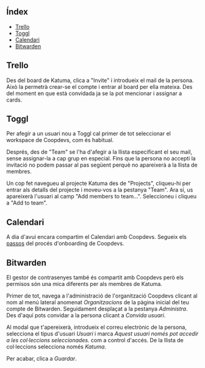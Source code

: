## Índex
- [Trello](#trello)
- [Toggl](#toggl)
- [Calendari](#calendari)
- [Bitwarden](#bitwarden)

## Trello

Des del board de Katuma, clica a "Invite" i introdueix el mail de la persona. Això la permetrà crear-se el compte i entrar al board per ella mateixa. Des del moment en que està convidada ja se la pot mencionar i assignar a cards.

## Toggl

Per afegir a un usuari nou a Toggl cal primer de tot seleccionar el workspace de Coopdevs, com és habitual.

Després, des de "Team" se l'ha d'afegir a la llista especificant el seu mail, sense assignar-la a cap grup en especial. Fins que la persona no accepti la invitació no podem passar al pas següent perquè no apareixerà a la llista de membres.

Un cop fet navegueu al projecte Katuma des de "Projects", cliqueu-hi per entrar als detalls del projecte i moveu-vos a la pestanya "Team". Ara sí, us apareixerà l'usuari al camp "Add members to team...". Seleccioneu i cliqueu a "Add to team".

## Calendari

A dia d'avui encara compartim el Calendari amb Coopdevs. Segueix els [passos](https://github.com/coopdevs/handbook/wiki/Proc%C3%A9s-d%27onboarding#calendari) del procés d'onboarding de Coopdevs.

## Bitwarden

El gestor de contrasenyes també és compartit amb Coopdevs però els permisos són una mica diferents per als membres de Katuma.

Primer de tot, navega a l'administració de l'organització Coopdevs clicant al nom al menú lateral anomenat _Organitzacions_ de la pàgina inicial del teu compte de Bitwarden. Seguidament desplaçat a la pestanya _Administra_. Des d'aquí pots convidar a la persona clicant a _Convida usuari_.

Al modal que t'apereixerà, introdueix el correu electrònic de la persona, selecciona el tipus d'usuari _Usuari_ i marca _Aquest usuari només pot accedir a les col·leccions seleccionades._ com a control d'accés. De la llista de col·leccions selecciona només _Katuma_.

Per acabar, clica a _Guardar_.